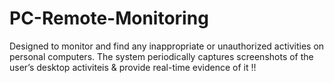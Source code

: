 # PC-Remote-Monitoring
Designed to monitor and find any inappropriate or unauthorized activities on personal computers. The system periodically captures screenshots of the user’s desktop activiteis &amp; provide real-time evidence of it !!
